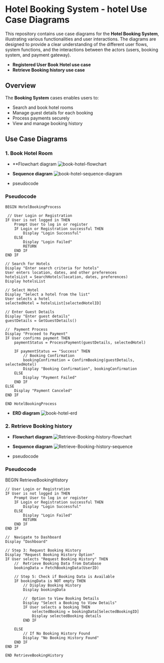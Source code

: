 # Hotel Booking System - hotel Use Case Diagrams

This repository contains use case diagrams for the **Hotel Booking System**, illustrating various functionalities and user interactions. The diagrams are designed to provide a clear understanding of the different user flows, system functions, and the interactions between the actors (users, booking system, and payment gateway).
- **Registered User Book Hotel use case**
- **Retrieve Booking history use case**

## Overview

The **Booking System** cases enables users to:
- Search and book hotel rooms
- Manage guest details for each booking
- Process payments securely
- View and manage booking history


## Use Case Diagrams

### 1. **Book Hotel Room**
- **Flowchart diagram
  ![book-hotel-flowchart](book-hotel-flowchart.png)

- **Sequence diagram**
  ![book-hotel-sequence-diagram](book-hotel-sequence-diagram.png)

- pseudocode
### Pseudocode
    BEGIN HotelBookingProcess

     // User Login or Registration
    IF User is not logged in THEN
        Prompt User to log in or register
        IF Login or Registration successful THEN
            Display "Login Successful"
        ELSE
            Display "Login Failed"
            RETURN
        END IF
    END IF

    // Search for Hotels
    Display "Enter search criteria for hotels"
    User enters location, dates, and other preferences
    hotelsList = SearchHotels(location, dates, preferences)
    Display hotelsList

    // Select Hotel
    Display "Select a hotel from the list"
    User selects a hotel
    selectedHotel = hotelsList[selectedHotelID]

    // Enter Guest Details
    Display "Enter guest details"
    guestDetails = GetGuestDetails()
    
    //  Payment Process
    Display "Proceed to Payment"
    IF User confirms payment THEN
        paymentStatus = ProcessPayment(guestDetails, selectedHotel)

        IF paymentStatus == "Success" THEN
            // Booking Confirmation
            bookingConfirmation = ConfirmBooking(guestDetails, selectedHotel)
            Display "Booking Confirmation", bookingConfirmation
        ELSE
            Display "Payment Failed"
        END IF
    ELSE
        Display "Payment Canceled"
    END IF

    END HotelBookingProcess

- **ERD diagram**
  ![book-hotel-erd](book-hotel-erd.png)



### 2. **Retrieve Booking history**
- **Flowchart diagram**
  ![Retrieve-Booking-history-flowchart](Retrieve-Booking-history-flowchart.png)

- **Sequence diagram**
  ![Retrieve-Booking-history-sequence](Retrieve-Booking-history-sequence.png)

- pseudocode
### Pseudocode
BEGIN RetrieveBookingHistory

    // User Login or Registration
    IF User is not logged in THEN
        Prompt User to log in or register
        IF Login or Registration successful THEN
            Display "Login Successful"
        ELSE
            Display "Login Failed"
            RETURN
        END IF
    END IF

    //  Navigate to Dashboard
    Display "Dashboard"

    // Step 3: Request Booking History
    Display "Request Booking History Option"
    IF User selects "Request Booking History" THEN
        //  Retrieve Booking Data from Database
        bookingData = FetchBookingData(UserID)

        // Step 5: Check if Booking Data is Available
        IF bookingData is NOT empty THEN
            // Display Booking History
            Display bookingData

            //  Option to View Booking Details
            Display "Select a Booking to View Details"
            IF User selects a booking THEN
                selectedBooking = bookingData[SelectedBookingID]
                Display selectedBooking details
            END IF

        ELSE
            // If No Booking History Found
            Display "No Booking History Found"
        END IF
    END IF

    END RetrieveBookingHistory



